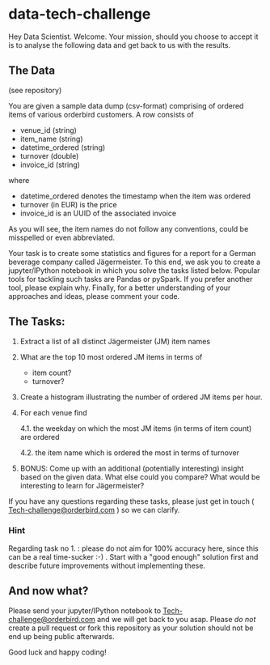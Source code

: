 # data-tech-challenge
Hey Data Scientist. Welcome. Your mission, should you choose to accept it is to analyse the following data and get back to us with the results.

## The Data

(see repository)

You are given a sample data dump (csv-format) comprising of ordered items of various orderbird customers. A row consists of 
* venue_id (string)
* item_name (string)
* datetime_ordered (string)
* turnover (double)
* invoice_id (string)

where 
* datetime_ordered denotes the timestamp when the item was ordered
* turnover (in EUR) is the price  
* invoice_id is an UUID of the associated invoice

As you will see, the item names do not follow any conventions, could be misspelled or even abbreviated. 
  
Your task is to create some statistics and figures for a report for a German beverage company called Jägermeister.
To this end, we ask you to create a jupyter/IPython notebook in which you solve the tasks listed below. Popular tools for tackling such tasks are Pandas or pySpark. If you prefer another tool, please explain why. Finally, for a better understanding of your approaches and ideas, please comment your code.

## The Tasks:

1. Extract a list of all distinct Jägermeister (JM) item names 
2. What are the top 10 most ordered JM items in terms of
   * item count? 
   * turnover?
3. Create a histogram illustrating the number of ordered JM items per hour. 
4. For each venue find
 
    4.1. the weekday on which the most JM items (in terms of item count) are ordered
     
    4.2. the item name which is ordered the most in terms of turnover
    
5. BONUS: Come up with an additional (potentially interesting) insight based on the given data. What else could you compare? What would be interesting to learn for Jägermeister?  

If you have any questions regarding these tasks, please just get in touch ( Tech-challenge@orderbird.com ) so we can clarify.

### Hint
Regarding task no 1. : please do not aim for 100% accuracy here, since this can be a real time-sucker :-) . Start with a "good enough" solution first and describe future improvements without implementing these.

## And now what?
Please send your jupyter/IPython notebook to Tech-challenge@orderbird.com and we will get back to you asap. 
Please *do not* create a pull request or fork this repository as your solution should not be end up being public afterwards.

Good luck and happy coding!


